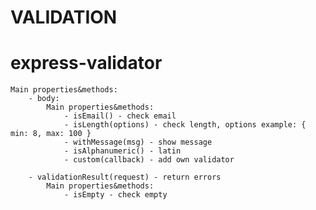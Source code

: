 # VALIDATION

# express-validator
	Main properties&methods:
		- body:
			Main properties&methods:
				- isEmail() - check email
				- isLength(options) - check length, options example: { min: 8, max: 100 }
				- withMessage(msg) - show message
				- isAlphanumeric() - latin 
				- custom(callback) - add own validator

		- validationResult(request) - return errors
			Main properties&methods:
				- isEmpty - check empty

